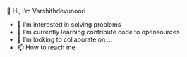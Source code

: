  👋 Hi, I’m Varshithdevunoori
- 👀 I’m interested in solving problems 
- 🌱 I’m currently learning contribute code to opensources
- 💞️ I’m looking to collaborate on ...
- 📫 How to reach me 

<!---
Varshithdevunoori/Varshithdevunoori is a ✨ special ✨ repository because its `README.md` (this file) appears on your GitHub profile.
You can click the Preview link to take a look at your changes.
--->
